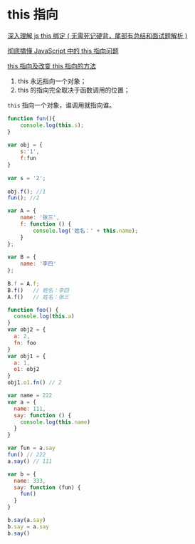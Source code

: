 # this 指向

[深入理解 js this 绑定 ( 无需死记硬背，尾部有总结和面试题解析 )](https://segmentfault.com/a/1190000011194676)

[彻底搞懂 JavaScript 中的 this 指向问题](https://zhuanlan.zhihu.com/p/42145138)

[this 指向及改变 this 指向的方法](https://blog.csdn.net/xuehangongzi/article/details/80841167)

1. this 永远指向一个对象；
2. this 的指向完全取决于函数调用的位置；

`this` 指向一个对象，谁调用就指向谁。

```js
function fun(){
    console.log(this.s);
}
​
var obj = {
    s:'1',
    f:fun
}
​
var s = '2';
​
obj.f(); //1
fun(); //2
```

```js
var A = {
    name: '张三',
    f: function () {
        console.log('姓名：' + this.name);
    }
};
​
var B = {
    name: '李四'
};
​
B.f = A.f;
B.f()   // 姓名：李四
A.f()   // 姓名：张三
```

```js
function foo() {
  console.log(this.a)
}
var obj2 = {
  a: 2,
  fn: foo
}
var obj1 = {
  a: 1,
  o1: obj2
}
obj1.o1.fn() // 2
```

```js
var name = 222
var a = {
  name: 111,
  say: function () {
    console.log(this.name)
  }
}

var fun = a.say
fun() // 222
a.say() // 111

var b = {
  name: 333,
  say: function (fun) {
    fun()
  }
}

b.say(a.say)
b.say = a.say
b.say()
```
